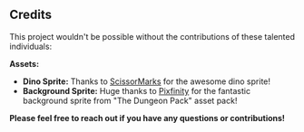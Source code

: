## Credits

This project wouldn't be possible without the contributions of these talented individuals:

**Assets:**

* **Dino Sprite:** Thanks to [ScissorMarks](https://twitter.com/ScissorMarks) for the awesome dino sprite!
* **Background Sprite:** Huge thanks to [Pixfinity](https://pixfinity.itch.io/the-dungeon-pack) for the fantastic background sprite from "The Dungeon Pack" asset pack!

**Please feel free to reach out if you have any questions or contributions!**
